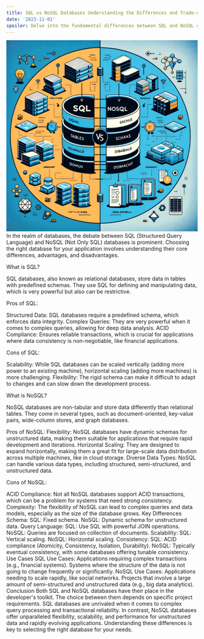 ```yaml
---
title: SQL vs NoSQL Databases Understanding the Differences and Trade-offs
date: '2023-11-01'
spoiler: Delve into the fundamental differences between SQL and NoSQL databases, including their advantages and limitations.
---
```

![Alt text](image.png)
In the realm of databases, the debate between SQL (Structured Query Language) and NoSQL (Not Only SQL) databases is prominent. Choosing the right database for your application involves understanding their core differences, advantages, and disadvantages.

What is SQL?

SQL databases, also known as relational databases, store data in tables with predefined schemas. They use SQL for defining and manipulating data, which is very powerful but also can be restrictive.

Pros of SQL:

Structured Data: SQL databases require a predefined schema, which enforces data integrity.
Complex Queries: They are very powerful when it comes to complex queries, allowing for deep data analysis.
ACID Compliance: Ensures reliable transactions, which is crucial for applications where data consistency is non-negotiable, like financial applications.

Cons of SQL:

Scalability: While SQL databases can be scaled vertically (adding more power to an existing machine), horizontal scaling (adding more machines) is more challenging.
Flexibility: The rigid schema can make it difficult to adapt to changes and can slow down the development process.

What is NoSQL?

NoSQL databases are non-tabular and store data differently than relational tables. They come in several types, such as document-oriented, key-value pairs, wide-column stores, and graph databases.

Pros of NoSQL:
Flexibility: NoSQL databases have dynamic schemas for unstructured data, making them suitable for applications that require rapid development and iterations.
Horizontal Scaling: They are designed to expand horizontally, making them a great fit for large-scale data distribution across multiple machines, like in cloud storage.
Diverse Data Types: NoSQL can handle various data types, including structured, semi-structured, and unstructured data.

Cons of NoSQL:

ACID Compliance: Not all NoSQL databases support ACID transactions, which can be a problem for systems that need strong consistency.
Complexity: The flexibility of NoSQL can lead to complex queries and data models, especially as the size of the database grows.
Key Differences
Schema:
SQL: Fixed schema.
NoSQL: Dynamic schema for unstructured data.
Query Language:
SQL: Use SQL with powerful JOIN operations.
NoSQL: Queries are focused on collection of documents.
Scalability:
SQL: Vertical scaling.
NoSQL: Horizontal scaling.
Consistency:
SQL: ACID compliance (Atomicity, Consistency, Isolation, Durability).
NoSQL: Typically eventual consistency, with some databases offering tunable consistency.
Use Cases
SQL Use Cases:
Applications requiring complex transactions (e.g., financial systems).
Systems where the structure of the data is not going to change frequently or significantly.
NoSQL Use Cases:
Applications needing to scale rapidly, like social networks.
Projects that involve a large amount of semi-structured and unstructured data (e.g., big data analytics).
Conclusion
Both SQL and NoSQL databases have their place in the developer's toolkit. The choice between them depends on specific project requirements. SQL databases are unrivaled when it comes to complex query processing and transactional reliability. In contrast, NoSQL databases offer unparalleled flexibility, scalability, and performance for unstructured data and rapidly evolving applications. Understanding these differences is key to selecting the right database for your needs.